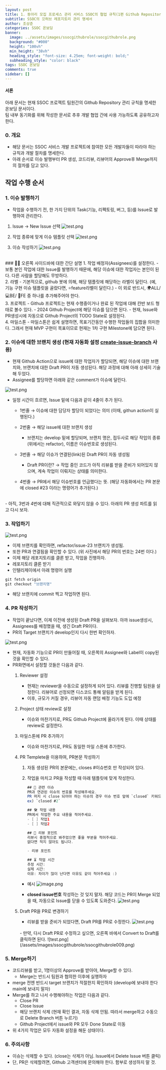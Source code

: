 ```yaml
---
layout: post
title: 1. 동아리 모집 프로세스 관리 서비스 SSOC의 협업 규칙(1편 Github Repository 관리) 
subtitle: SSOC의 깃허브 레포지토리 관리 명세서
author: 조상준
categories: SSOC 온보딩
banner:
  image: ../assets/images/ssocgithubrole/ssocgithubrole.png
  background: "#000"
  height: "100vh"
  min_height: "38vh"
  heading_style: "font-size: 4.25em; font-weight: bold;"
  subheading_style: "color: black"
tags: SSOC 온보딩
comments: true
sidebar: []
---
```


#### 서론
아래 문서는 현재 SSOC 프로젝트 팀원간의 Github Repository 관리 규칙을 명세한 온보딩 문서이다.    
팀 내부 동기화를 위해 작성한 문서로 추후 개발 협업 간에 사용 가능하도록 공유하고자 한다.

### 0. 개요

- 해당 문서는 SSOC 서비스 개발 프로젝트에 참여한 모든 개발자들이 따라야 하는 규칙과 개발 절차를 명세한다.
- 아래 순서로 이슈 발행부터 PR 생성, 코드리뷰, 리뷰어의 Approve후 Merge까지의 절차를 담고 있다.

## 작업 수행 순서
### 1. 이슈 발행하기

- 작업을 수행하기 전, 한 가지 단위의 Task(기능, 리펙토링, 버그, 등)를 Issue로 발행하여 관리한다.

1. Issue → New Issue 선택
    ![test.png](/assets/images/ssocgithubrole/ssocgithubrole001.png)
    
2. 작업 종류에 맞게 이슈 템플릿 선택
    ![test.png](/assets/images/ssocgithubrole/ssocgithubrole002.png)
    

3. 이슈 작성하기
    ![test.png](/assets/images/ssocgithubrole/ssocgithubrole003.png)     

<br>
### 🧑‍🏫 오른쪽 사이드바에 대한 간단 설명
1. 작업 배정자(Assignees)를 설정한다.
    - 보통 본인 작업에 대한 Issue를 발행하기 때문에, 해당 이슈에 대한 작업자는 본인이 된다. 다른 사람을 할당해도 무방하다.
<br>
2. 라벨
    - 기본적으로, github 봇에 의해, 해당 템플릿에 해당하는 라벨이 달린다.
    (예, 기능 구현 이슈 템플릿을 골랐다면, ⭐️feature라벨이 달린다.)
    - 이 외로 반드시, 🌍ALL/ 💻BE/ 🚀FE 중 하나를 추가해주어야 한다.
<br>
3. 프로젝트
    - Github 프로젝트는 현재 수행중이거나 완료 된 작업에 대해 칸반 보드 형태로 볼수 있다.
    - 2024 Github Project에 해당 이슈를 담으면 된다.
    - 현재, Issue와 PR생성시에 자동으로 Github Project의 TODO State로 설정된다.
<br>
4. 마일스톤
    - 마일스톤은 쉽게 설명하면, 목표기간동안 수행한 작업들의 집합을 의미한다. 그래서 현재 MVP 구현이 목표이므로 현재는 1차 구현 Milestone에 담으면 된다.

### 2. 이슈에 대한 브랜치 생성 (현재 자동화 설정 [create-issue-branch](https://github.com/robvanderleek/create-issue-branch) 사용)

- 현재 Github Action으로 issue에 대한 작업자가 할당되면, 해당 이슈에 대한 브랜치와, 브랜치에 대한 Draft PR이 자동 생성된다. 해당 과정에 대해 아래 상세히 기술해 두었다.
- Assignee를 할당하면 아래와 같은 comment가 이슈에 달린다.

![test.png](/assets/images/ssocgithubrole/ssocgithubrole004.png)

- 일정 시간이 흐르면, Issue 밑에 다음과 같이 4줄이 추가 된다.   
    - 1번줄 → 이슈에 대한 담당자 할당이 되었다는 의미 (이때, githun action이 실행된다.)

    - 2번줄 → 해당 issue에 대한 브랜치 생성   
        - 브랜치는 develop 밑에 할당되며, 브랜치 명은, 접두사로 해당 작업의 종류(위에서는 refactor), 이름은 이슈번호로 생성된다.

    - 3번줄 → 해당 이슈가 연결된(link)된 Draft PR이 자동 생성됨
        - Draft PR이란? → 작업 중인 코드가 아직 리뷰를 받을 준비가 되어있지 않으며, 계속 작업이 이뤄지는 상태를 의미한다.

    - 4번줄 →  PR에서 해당 이슈번호를 언급했다는 뜻. (해당 자동화에서는 PR 본문에 closed #23 이라는 명령어가 추가된다.)
<br>
- 아직, 3번과 4번에 대해 직관적으로 와닿지 않을 수 있다. 아래의 PR 생성 파트를 읽고 다시 보자.

### 3. 작업하기

![test.png](/assets/images/ssocgithubrole/ssocgithubrole005.png)

- 이제 브랜치를 확인하면, refactor/issue-23 브랜치가 생성됨.
- 또한 PR과 연결됨을 확인할 수 있다. (위 사진에서 해당 PR의 번호는 24번 이다.)
- 이제 해당 레포지토리를 클론 받고, 작업을 진행하자.
- 레포지토리 클론 받기
- 인텔리제이에서 아래 명령어 실행

```java
git fetch origin
git checkout "브랜치명"
```

- 해당 브랜치에 commit 찍고 작업하면 된다.

### 4. PR 작성하기

- 작업이 끝났다면, 이제 이전에 생성된 Draft PR을 살펴보자. 아까 issue생성시, Assignees를 배정했을 때, 생긴 Draft PR이다.
- PR의 Target 브랜치가 develop인지 다시 한번 확인하자.

![test.png](/assets/images/ssocgithubrole/ssocgithubrole006.png)

- 현재, 자동화 기능으로 PR이 만들어질 때, 오른쪽의 Assignee와 Label이 copy된 것을 확인할 수 있다.
- PR화면에서 설정할 것들은 다음과 같다.
    1. Reviewer 설정
        - 현재는 reviewer을 수동으로 설정하게 되어 있다. 리뷰를 진행할 팀원을 설정한다. 리뷰어로 선정되면 디스코드 통해 알림을 받게 된다.
        - 이후, 규모가 커질 경우, 리뷰어 자동 랜덤 배정 기능도 도입 예정
    
    2. Project 상태 review로 설정
        - 이슈와 마찬가지로, PR도 Github Project에 올라가게 된다. 이때 상태를 review로 설정한다.
    
    3. 마일스톤에 PR 추가하기
        - 이슈와 마찬가지로, PR도 동일한 마일 스톤에 추가한다.

    4. PR Templete을 이용하여, PR본문 작성하기
        1. 자동 생성된 PR의 본문에는, closes #이슈번호 만 작성되어 있다.
        2. 작업을 마치고 PR을 작성할 때 아래 템플릿에 맞게 작성한다.
            
            ```java
            ## 📌 관련 이슈
            PR과 연관된 이슈의 번호를 작성해주세요.
            PR 머지 시 close 되어야 하는 이슈의 경우 이슈 번호 앞에 `closed` 키워드를 붙여주세요.  
            ex) `closed #2`
            
            ## 🛠️ 작업 내용
            PR에서 작업한 주요 내용을 적어주세요.
            - [ ] 작업1
            - [ ] 작업2
            
            ## 🎯 리뷰 포인트
            리뷰시 중점적으로 봐주었으면 좋을 부분을 적어주세요.  
            없다면 적지 않아도 됩니다.  
            
            - 리뷰 포인트
            
            ## ⏳ 작업 시간
            추정 시간:   
            실제 시간:   
            이유: 차이가 많이 난다면 이유도 같이 적어주세요 :)
            ```
            
        - 예시
        ![image.png](/assets/images/ssocgithubrole/ssocgithubrole010.jpeg)
        
        - **closed issue번호** 작성하는 것 잊지 말자. 해당 코드는 PR이 Merge 되었을 때, 자동으로 Issue를 닫을 수 있도록 도와준다.
        ![test.png](/assets/images/ssocgithubrole/ssocgithubrole007.png)
            
    
    3. Draft PR을 PR로 변경하기
        - 리뷰를 받을 준비가 되었다면, Draft PR를 PR로 수정한다.
            ![test.png](/assets/images/ssocgithubrole/ssocgithubrole008.png)
        <br>
        - 만약, 다시 Draft PR로 수정하고 싶으면, 오른쪽 바에서 Convert to Draft를 클릭하면 된다.
            ![test.png](/assets/images/ssocgithubrole/ssocgithubrole009.png)
        

### 5. Merge하기

- 코드리뷰를 받고, 1명이상의 Approve를 받아야, Merge할 수 있다.
    - Merge는 반드시 팀원과 협의한 이후에 실행하자
- merge 전엔 반드시 target 브랜치가 적절한지 확인하자 (develop에 보내야 한다 main에 보내지 말자)
- Merge를 하고 나서 수행해야하는 작업은 다음과 같다.
    - Close PR
    - Close Issue
    - 해당 브랜치 삭제 (현재 확인 결과, 자동 삭제 안됨. 따라서 merge하고 수동으로 Delete Branch 버튼 누르기)
    - Github Project에서 issue와 PR 모두 Done State로 이동
- 위 4가지 작업은 모두 자동화 설정을 해둔 상태이다.

### 6. 주의사항

- 이슈는 삭제할 수 있다. (close는 삭제가 아님. Issue에서 Delete Issue 버튼 클릭)
- 단, PR은 삭제할려면, Github 고객센터에 문의해야 한다. 함부로 생성하지 말 것.